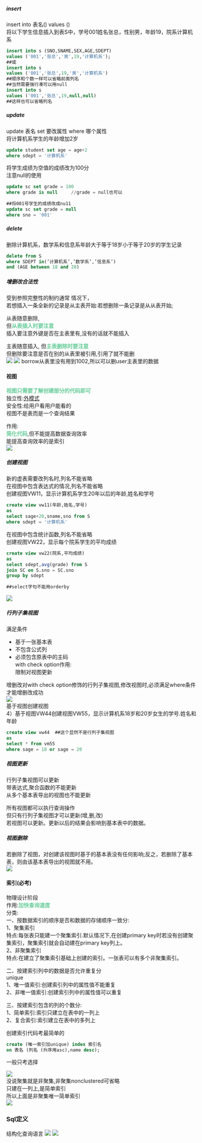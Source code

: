 
##### insert  
insert into 表名() values ()  
将以下学生信息插入到表S中，学号001姓名张总，性别男，年龄19，院系计算机系  
```sql  
insert into s (SNO,SNAME,SEX,AGE,SDEPT)   
values ('001','张总','男',19,'计算机系');  
##或  
insert into s  
values ('001','张总',19,'男','计算机系')  
##顺序和个数一样可以省略前面列名  
##当然需要强行凑可以用null  
insert into s  
values ('001','张总',19,null,null)  
##这样也可以省略列名  
```  
  
##### update  
update 表名 set 要改属性 where 哪个属性  
将计算机系学生的年龄增加2岁  
```sql  
update student set age = age+2  
where sdept = '计算机系'  
```  
将学生成绩为空值的成绩改为100分  
注意null的使用  
```sql  
update sc set grade = 100  
where grade is null     //grade = null也可以  
  
##将001号学生的成绩改成nu11  
update sc set grade = null  
where sno = '001'  
```  
  
##### delete  
删除计算机系，数学系和信息系年龄大于等于18岁小于等于20岁的学生记录  
```sql  
delete from S  
where SDEPT in(’计算机系’,’数学系’,’信息系’)  
and (AGE between 18 and 20)  
```  

##### 增删改合法性
受到参照完整性的制约通常  情况下，  
若想插入一条全新的记录是从主表开始:若想删除一条记录是从从表开始;  


从表随意删除,  
但<font color=#66CC99 style=" font-weight:bold;">从表插入时要注意</font>    
插入要注意外键是否在主表里有,没有的话就不能插入    

主表随意插入,
但<font color=#66CC99 style=" font-weight:bold;">主表删除时要注意</font>   
但删除要注意是否在别的从表里被引用,引用了就不能删    
![](img/Pasted%20image%2020230319145159.png)
![](img/Pasted%20image%2020230319145513.png)
borrow从表里没有用到1002,所以可以删user主表里的数据  


#### 视图  
<font color=#66CC99 style=" font-weight:bold;">视图只需要了解创建部分的代码即可</font>  
独立性:[外模式](第二章_关系模型与独立性#####三级模式分别是什么？有什么名称？)  
安全性:给用户看用户能看的  
视图不是表而是一个查询结果  
  
作用:  
<font color=#66CC99 style=" font-weight:bold;">简化代码</font>,但不能提高数据查询效率  
能提高查询效率的是索引  
![](img/Pasted%20image%2020230317001556.png)  

##### 创建视图
新的虚表需要改列名时,列名不能省略  
在视图中包含表达式的情况,列名不能省略  
创建视图VW11，显示计算机系学生20年以后的年龄,姓名和学号  
```sql  
create view vw11(年龄,姓名,学号)  
as   
select sage+20,sname,sno from S  
where sdept = '计算机系'  
```  
在视图中包含统计函数,列名不能省略  
创建视图VW22，显示每个院系学生的平均成绩  
```sql  
create view vw22(院系,平均成绩)  
as  
select sdept,avg(grade) from S  
join SC on S.sno = SC.sno  
group by sdept  
  
##select字句不能用orderby  
```  
![](img/Pasted%20image%2020230317000942.png)  
##### 行列子集视图  
满足条件  
* 基于一张基本表  
* 不包含公式列  
* 必须包含原表中的主码  
with check option作用:  
限制对视图更新  
  
增删改对with check option修饰的行列子集视图,修改视图时,必须满足where条件才能增删改成功  
![](img/Pasted%20image%2020221230175635.png)  
基于视图创建视图  
4）基于视图VW44创建视图VW55，显示计算机系18岁和20岁女生的学号.姓名和年龄  
```sql  
create view vw44  ##这个显然不是行列子集视图  
as   
select * from vm55  
where sage = 18 or sage = 20  
```  
  
##### 视图更新  
行列子集视图可以更新  
带表达式,聚合函数的不能更新  
从多个基本表导出的视图也不能更新  
  
所有视图都可以执行查询操作  
但只有行列子集视图才可以更新(增,删,改)  
若视图可以更新。更新以后的结果会影响到基本表中的数据。  

##### 视图删除  
若删除了视图，对创建该视图时基于的基本表没有任何影响;反之，若删除了基本表，则由该基本表导出的视图就不用。  
![](img/Pasted%20image%2020230316214141.png)
  
#### 索引(必考)  
物理设计阶段  
作用:<font color=#66CC99 style=" font-weight:bold;">加快查询速度</font>  
分类:  
一、按数据索引的顺序是否和数据的存储顺序一致分:  
1、聚集索引  
特点:每张表只能建一个聚集索引.默认情况下,在创建primary key时若没有创建聚集索引，聚集索引就会自动建在primary key列上。  
2、非聚集索引  
特点:在建立了聚集索引基础上创建的索引。一张表可以有多个非聚集索引。  
  
二、按建索引列中的数据是否允许重复分   
unique  
1、唯一值索引:创建索引列中的属性值不能重复  
2、非唯一值索引:创建索引列中的属性值可以重复  
  
三、按建索引包含的列的个数分:  
1、简单索引:索引只建立在表中的一列上  
2、复合索引∶索引建立在表中的多列上  
  
创建索引代码考最简单的
```sql
create (唯一索引加unique) index 索引名
on 表名 (列名 (升序用asc),name desc);
```
一般只考选择  
  
![](img/Pasted%20image%2020221230190108.png)  
没说聚集就是非聚集,非聚集nonclustered可省略  
只建在一列上,是简单索引  
所以上面是非聚集唯一简单索引  
![](img/Pasted%20image%2020221230190425.png)  


### Sql定义
结构化查询语言
![](img/Pasted%20image%2020230316213659.png)
![](img/Pasted%20image%2020230316213952.png)


